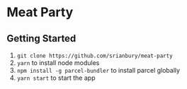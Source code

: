 # Meat Party

## Getting Started

1. `git clone https://github.com/srianbury/meat-party`
2. `yarn` to install node modules
3. `npm install -g parcel-bundler` to install parcel globally
4. `yarn start` to start the app
